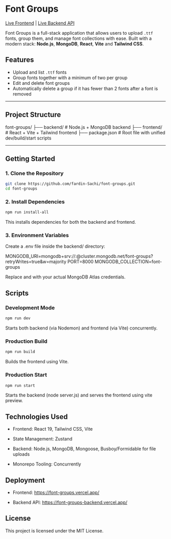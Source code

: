 # Font Groups

[Live Frontend](https://font-groups.vercel.app/) | [Live Backend API](https://font-groups-backend.vercel.app/)

Font Groups is a full-stack application that allows users to upload `.ttf` fonts, group them, and manage font collections with ease. Built with a modern stack: **Node.js**, **MongoDB**, **React**, **Vite** and **Tailwind CSS**.

## Features

- Upload and list `.ttf` fonts
- Group fonts together with a minimum of two per group
- Edit and delete font groups
- Automatically delete a group if it has fewer than 2 fonts after a font is removed

---

## Project Structure

font-groups/
├── backend/ # Node.js + MongoDB backend
├── frontend/ # React + Vite + Tailwind frontend
├── package.json # Root file with unified dev/build/start scripts

---

## Getting Started

### 1. Clone the Repository

```bash
git clone https://github.com/fardin-Sachi/font-groups.git
cd font-groups
```

### 2. Install Dependencies

```bash
npm run install-all
```

This installs dependencies for both the backend and frontend.

### 3. Environment Variables

Create a .env file inside the backend/ directory:

MONGODB_URI=mongodb+srv://<username>:<password>@cluster.mongodb.net/font-groups?retryWrites=true&w=majority
PORT=8000
MONGODB_COLLECTION=font-groups

Replace <username> and <password> with your actual MongoDB Atlas credentials.

## Scripts

### Development Mode

```bash
npm run dev
```

Starts both backend (via Nodemon) and frontend (via Vite) concurrently.

### Production Build

```bash
npm run build
```

Builds the frontend using Vite.

### Production Start

```bash
npm run start
```

Starts the backend (node server.js) and serves the frontend using vite preview.

## Technologies Used

- Frontend: React 19, Tailwind CSS, Vite

- State Management: Zustand

- Backend: Node.js, MongoDB, Mongoose, Busboy/Formidable for file uploads

- Monorepo Tooling: Concurrently

## Deployment
- Frontend: https://font-groups.vercel.app/

- Backend API: https://font-groups-backend.vercel.app/

## License

This project is licensed under the MIT License.